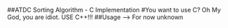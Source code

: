##ATDC Sorting Algorithm - C Implementation
#You want to use C? Oh My God, you are idiot. USE C++!!!
##Usage --> For now unknown
